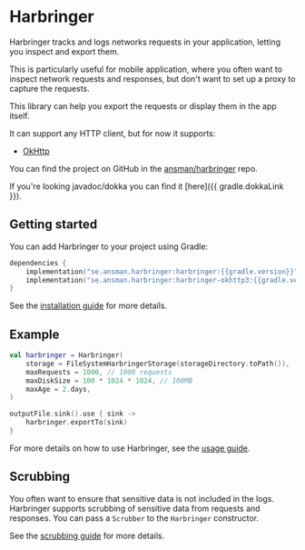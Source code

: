 Harbringer
===
Harbringer tracks and logs networks requests in your application, letting you inspect and export them.

This is particularly useful for mobile application, where you often want to inspect network requests and responses, 
but don't want to set up a proxy to capture the requests.

This library can help you export the requests or display them in the app itself.

It can support any HTTP client, but for now it supports:

- [OkHttp](okhttp.md)

You can find the project on GitHub in the [ansman/harbringer](https://github.com/ansman/harbringer) repo.

If you're looking javadoc/dokka you can find it [here]({{ gradle.dokkaLink }}).

## Getting started
You can add Harbringer to your project using Gradle:
```kotlin
dependencies {
    implementation("se.ansman.harbringer:harbringer:{{gradle.version}}")
    implementation("se.ansman.harbringer:harbringer-okhttp3:{{gradle.version}}")
}
```

See the [installation guide](getting-started.md) for more details.

## Example
```kotlin
val harbringer = Harbringer(
    storage = FileSystemHarbringerStorage(storageDirectory.toPath()),
    maxRequests = 1000, // 1000 requests
    maxDiskSize = 100 * 1024 * 1024, // 100MB
    maxAge = 2.days,
)

outputFile.sink().use { sink ->
    harbringer.exportTo(sink)
}
```

For more details on how to use Harbringer, see the [usage guide](usage.md).

## Scrubbing
You often want to ensure that sensitive data is not included in the logs. Harbringer supports scrubbing of sensitive 
data from requests and responses. You can pass a `Scrubber` to the `Harbringer` constructor.

See the [scrubbing guide](scrubbing.md) for more details.
